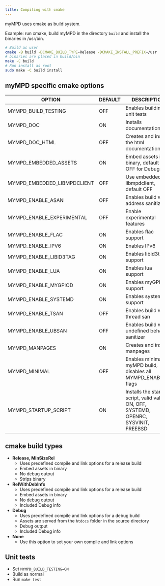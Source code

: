 ```yaml
---
title: Compiling with cmake
---
```


myMPD uses cmake as build system.

Example: run cmake, build myMPD in the directory `build` and install the binaries in /usr/bin.

```sh
# Build as user
cmake -B build -DCMAKE_BUILD_TYPE=Release -DCMAKE_INSTALL_PREFIX=/usr .
# binaries are placed in build/bin
make -C build
# Run install as root
sudo make -C build install
```

## myMPD specific cmake options

| OPTION | DEFAULT | DESCRIPTION |
| ------ | ------- | ----------- |
| MYMPD_BUILD_TESTING | OFF | Enables building of unit tests |
| MYMPD_DOC | ON | Installs documentation |
| MYMPD_DOC_HTML | OFF | Creates and installs the html documentation |
| MYMPD_EMBEDDED_ASSETS | ON | Embed assets in binary, default ON, OFF for Debug |
| MYMPD_EMBEDDED_LIBMPDCLIENT | OFF | Use embedded libmpdclient, default OFF |
| MYMPD_ENABLE_ASAN | OFF | Enables build with address sanitizer |
| MYMPD_ENABLE_EXPERIMENTAL | OFF | Enable experimental features |
| MYMPD_ENABLE_FLAC | ON | Enables flac support |
| MYMPD_ENABLE_IPV6 | ON | Enables IPv6 |
| MYMPD_ENABLE_LIBID3TAG | ON | Enables libid3tag support |
| MYMPD_ENABLE_LUA | ON | Enables lua support |
| MYMPD_ENABLE_MYGPIOD | ON | Enables myGPIOd support |
| MYMPD_ENABLE_SYSTEMD | ON | Enables systemd support |
| MYMPD_ENABLE_TSAN | OFF | Enables build with thread san |
| MYMPD_ENABLE_UBSAN | OFF | Enables build with undefined behavior sanitizer |
| MYMPD_MANPAGES | ON | Creates and installs manpages |
| MYMPD_MINIMAL | OFF | Enables minimal myMPD build, disables all MYMPD_ENABLE_* flags |
| MYMPD_STARTUP_SCRIPT | ON | Installs the startup script, valid values: ON, OFF, SYSTEMD, OPENRC, SYSVINIT, FREEBSD |

## cmake build types

- **Release, MinSizeRel**
    - Uses predefined compile and link options for a release build
    - Embed assets in binary
    - No debug output
    - Strips binary
- **RelWithDebInfo**
    - Uses predefined compile and link options for a release build
    - Embed assets in binary
    - No debug output
    - Included Debug info
- **Debug**
    - Uses predefined compile and link options for a debug build
    - Assets are served from the `htdocs` folder in the source directory
    - Debug output
    - Included Debug info
- **None**
    - Use this option to set your own compile and link options

## Unit tests

- Set `MYMPD_BUILD_TESTING=ON`
- Build as normal
- Run `make test`
